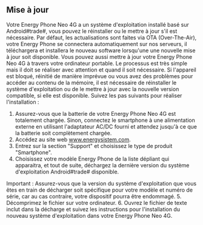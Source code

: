 ## Mise à jour

Votre Energy Phone Neo 4G a un système d'exploitation installé basé sur Android#trade#, vous pouvez le réinstaller ou le mettre à jour s'il est nécessaire. Par défaut, les actualisations sont faites via OTA (Over-The-Air), votre Energy Phone se connectera automatiquement sur nos serveurs, il téléchargera et installera le nouveau software lorsqu'une une nouvelle mise à jour soit disponible.
Vous pouvez aussi mettre à jour votre Energy Phone Neo 4G à travers votre ordinateur portable. Le processus est très simple mais il doit se réaliser avec attention et quand il soit nécessaire. Si l'appareil est bloqué, réinitié de manière imprévue ou vous avez des problèmes pour accéder au contenu de la mémoire, il est nécessaire de réinstaller le système d'exploitation ou de le mettre à jour avec la nouvelle version compatible, si elle est disponible.
Suivez les pas suivants pour réaliser l'installation :

1.	Assurez-vous que la batterie de votre Energy Phone Neo 4G est totalement chargée. Sinon, connectez le smartphone à une alimentation externe en utilisant l'adaptateur AC/DC fourni et attendez jusqu'à ce que la batterie soit complètement chargée.
2.	Accédez au site web www.energysistem.com.
3.	Entrez sur la section "Support" et choisissez le type de produit "Smartphone".
4.	Choisissez votre modèle Energy Phone de la liste dépliant qui apparaitra, et tout de suite, déchargez la dernière version du système d'exploitation Android#trade# disponible. 

Important :
 Assurez-vous que la version du système d'exploitation que vous êtes en train de décharger soit spécifique pour votre modèle et numéro de série, car au cas contraire, votre dispositif pourra être endommagé.
5.	Décomprimez le fichier sur votre ordinateur.
6.	Ouvrez le fichier de texte inclut dans la décharge et suivez les instructions pour l'installation du nouveau système d'exploitation dans votre Energy Phone Neo 4G.





